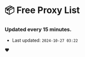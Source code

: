 # :package: Free Proxy List
### Updated every 15 minutes.

- Last updated: `2024-10-27 03:22`

:heart:
